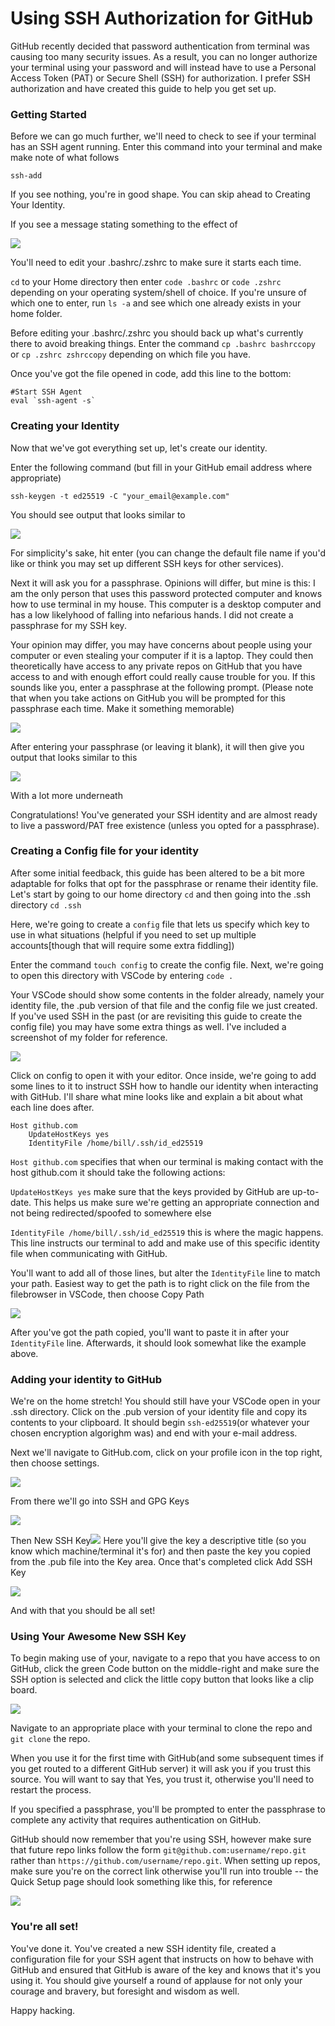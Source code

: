 # Using SSH Authorization for GitHub 
GitHub recently decided that password authentication from terminal was causing 
too many security issues. As a result, you can no longer authorize your terminal 
using your password and will instead have to use a Personal Access Token (PAT) 
or Secure Shell (SSH) for authorization. I prefer SSH authorization and have 
created this guide to help you get set up.

### Getting Started
Before we can go much further, we'll need to check to see if your terminal has 
an SSH agent running. Enter this command into your terminal and make make note 
of what follows

`ssh-add`

If you see nothing, you're in good shape. You can skip ahead to Creating Your 
Identity.

If you see a message stating something to the effect of

![](https://i.imgur.com/UvBqaE3.png)

You'll need to edit your .bashrc/.zshrc to make sure it starts each time.

`cd` to your Home directory then enter `code .bashrc` or `code .zshrc` depending 
on your operating system/shell of choice. If you're unsure of which one to 
enter, run `ls -a` and see which one already exists in your home folder.

Before editing your .bashrc/.zshrc you should back up what's currently there to 
avoid breaking things. Enter the command `cp .bashrc bashrccopy` or 
`cp .zshrc zshrccopy` depending on which file you have.

Once you've got the file opened in code, add this line to the bottom:
~~~
#Start SSH Agent
eval `ssh-agent -s`
~~~


### Creating your Identity
Now that we've got everything set up, let's create our identity.

Enter the following command (but fill in your GitHub email address where 
appropriate)

`ssh-keygen -t ed25519 -C "your_email@example.com"`

You should see output that looks similar to

![](https://i.imgur.com/Rq1NuwX.png)

For simplicity's sake, hit enter (you can change the default file name if you'd 
like or think you may set up different SSH keys for other services). 

Next it will ask you for a passphrase. Opinions will differ, but mine is this: 
I am the only person that uses this password protected computer and knows how 
to use terminal in my house. This computer is a desktop computer and has a low 
likelyhood of falling into nefarious hands. I did not create a passphrase for 
my SSH key.

Your opinion may differ, you may have concerns about people using your computer 
or even stealing your computer if it is a laptop. They could then theoretically 
have access to any private repos on GitHub that you have access to and with 
enough effort could really cause trouble for you. If this sounds like you, enter 
a passphrase at the following prompt. 
(Please note that when you take actions on GitHub you will be prompted for this 
passphrase each time. Make it something memorable)

![](https://i.imgur.com/f8PsCCK.png)

After entering your passphrase (or leaving it blank), it will then give you 
output that looks similar to this 

![](https://i.imgur.com/nL7kRN5.png)

With a lot more underneath 

Congratulations! You've generated your SSH identity and are almost ready to live 
a password/PAT free existence (unless you opted for a passphrase).

### Creating a Config file for your identity
After some initial feedback, this guide has been altered to be a bit more 
adaptable for folks that opt for the passphrase or rename their identity file. 
Let's start by going to our home directory 
`cd`
and then going into the .ssh directory
`cd .ssh`

Here, we're going to create a `config` file that lets us specify which key to 
use in what situations (helpful if you need to set up multiple accounts[though 
that will require some extra fiddling])

Enter the command `touch config` to create the config file. Next, we're going to 
open this directory with VSCode by entering `code .`

Your VSCode should show some contents in the folder already, namely your 
identity file, the .pub version of that file and the config file we just 
created. If you've used SSH in the past (or are revisiting this guide to create 
the config file) you may have some extra things as well. I've included a 
screenshot of my folder for reference.

![](https://i.imgur.com/B4EgwYd.png)

Click on config to open it with your editor. Once inside, we're going to add 
some lines to it to instruct SSH how to handle our identity when interacting 
with GitHub. I'll share what mine looks like and explain a bit about what each 
line does after.

```
Host github.com
    UpdateHostKeys yes
    IdentityFile /home/bill/.ssh/id_ed25519
```

`Host github.com` specifies that when our terminal is making contact with the 
host github.com it should take the following actions: 

`UpdateHostKeys yes` make sure that the keys provided by GitHub are up-to-date. 
This helps us make sure we're getting an appropriate connection and not being 
redirected/spoofed to somewhere else

`IdentityFile /home/bill/.ssh/id_ed25519` this is where the magic happens. This 
line instructs our terminal to add and make use of this specific identity file 
when communicating with GitHub. 

You'll want to add all of those lines, but alter the `IdentityFile` line to 
match your path. Easiest way to get the path is to right click on the file from 
the filebrowser in VSCode, then choose Copy Path

![](https://i.imgur.com/woRzg6y.png)

After you've got the path copied, you'll want to paste it in after your 
`IdentityFile` line. Afterwards, it should look somewhat like the example above.



### Adding your identity to GitHub
We're on the home stretch! You should still have your VSCode open in your .ssh 
directory. Click on the .pub version of your identity file and copy its contents 
to your clipboard. It should begin `ssh-ed25519`(or whatever your chosen 
encryption algorighm was) and end with your e-mail address.

Next we'll navigate to GitHub.com, click on your profile icon in the top right, 
then choose settings.

![](https://i.imgur.com/ZSxYHlb.png)

From there we'll go into SSH and GPG Keys

![](https://i.imgur.com/HED9PAZ.png)

Then New SSH Key![](https://i.imgur.com/ZQ6cnDE.png)
Here you'll give the key a descriptive title (so you know which machine/terminal 
it's for) and then paste the key you copied from the .pub file into the Key 
area. Once that's completed click Add SSH Key

![](https://i.imgur.com/zuiBZ0n.png)

And with that you should be all set!

### Using Your Awesome New SSH Key
To begin making use of your, navigate to a repo that you have access to on 
GitHub, click the green Code button on the middle-right and make sure the SSH 
option is selected and click the little copy button that looks like a clip 
board.

![](https://i.imgur.com/3eGg8va.png)

Navigate to an appropriate place with your terminal to clone the repo and 
`git clone` the repo.

When you use it for the first time with GitHub(and some subsequent times if you 
get routed to a different GitHub server) it will ask you if you trust this 
source. You will want to say that Yes, you trust it, otherwise you'll need to 
restart the process. 

If you specified a passphrase, you'll be prompted to enter the passphrase to 
complete any activity that requires authentication on GitHub. 

GitHub should now remember that you're using SSH, however make sure that future 
repo links follow the form `git@github.com:username/repo.git` rather than 
`https://github.com/username/repo.git`. When setting up repos, make sure you're 
on the correct link otherwise you'll run into trouble -- the Quick Setup page 
should look something like this, for reference 

![](https://i.imgur.com/KFlMbxJ.png)

### You're all set!
You've done it. You've created a new SSH identity file, created a configuration 
file for your SSH agent that instructs on how to behave with GitHub and ensured 
that GitHub is aware of the key and knows that it's you using it. You should 
give yourself a round of applause for not only your courage and bravery, but 
foresight and wisdom as well.

Happy hacking.